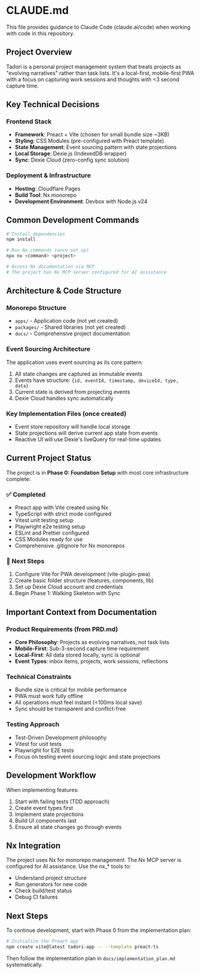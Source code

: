 # CLAUDE.md

This file provides guidance to Claude Code (claude.ai/code) when working with code in this repository.

## Project Overview

Tadori is a personal project management system that treats projects as "evolving narratives" rather than task lists. It's a local-first, mobile-first PWA with a focus on capturing work sessions and thoughts with <3 second capture time.

## Key Technical Decisions

### Frontend Stack
- **Framework**: Preact + Vite (chosen for small bundle size ~3KB)
- **Styling**: CSS Modules (pre-configured with Preact template)
- **State Management**: Event sourcing pattern with state projections
- **Local Storage**: Dexie.js (IndexedDB wrapper)
- **Sync**: Dexie Cloud (zero-config sync solution)

### Deployment & Infrastructure
- **Hosting**: Cloudflare Pages
- **Build Tool**: Nx monorepo
- **Development Environment**: Devbox with Node.js v24

## Common Development Commands

```bash
# Install dependencies
npm install

# Run Nx commands (once set up)
npx nx <command> <project>

# Access Nx documentation via MCP
# The project has Nx MCP server configured for AI assistance
```

## Architecture & Code Structure

### Monorepo Structure
- `apps/` - Application code (not yet created)
- `packages/` - Shared libraries (not yet created)
- `docs/` - Comprehensive project documentation

### Event Sourcing Architecture
The application uses event sourcing as its core pattern:
1. All state changes are captured as immutable events
2. Events have structure: `{id, eventId, timestamp, deviceId, type, data}`
3. Current state is derived from projecting events
4. Dexie Cloud handles sync automatically

### Key Implementation Files (once created)
- Event store repository will handle local storage
- State projections will derive current app state from events
- Reactive UI will use Dexie's liveQuery for real-time updates

## Current Project Status

The project is in **Phase 0: Foundation Setup** with most core infrastructure complete:

### ✅ Completed
- Preact app with Vite created using Nx
- TypeScript with strict mode configured
- Vitest unit testing setup
- Playwright e2e testing setup  
- ESLint and Prettier configured
- CSS Modules ready for use
- Comprehensive .gitignore for Nx monorepos

### 🔄 Next Steps
1. Configure Vite for PWA development (vite-plugin-pwa)
2. Create basic folder structure (features, components, lib)
3. Set up Dexie Cloud account and credentials
4. Begin Phase 1: Walking Skeleton with Sync

## Important Context from Documentation

### Product Requirements (from PRD.md)
- **Core Philosophy**: Projects as evolving narratives, not task lists
- **Mobile-First**: Sub-3-second capture time requirement
- **Local-First**: All data stored locally, sync is optional
- **Event Types**: inbox items, projects, work sessions, reflections

### Technical Constraints
- Bundle size is critical for mobile performance
- PWA must work fully offline
- All operations must feel instant (<100ms local save)
- Sync should be transparent and conflict-free

### Testing Approach
- Test-Driven Development philosophy
- Vitest for unit tests
- Playwright for E2E tests
- Focus on testing event sourcing logic and state projections

## Development Workflow

When implementing features:
1. Start with failing tests (TDD approach)
2. Create event types first
3. Implement state projections
4. Build UI components last
5. Ensure all state changes go through events

## Nx Integration

The project uses Nx for monorepo management. The Nx MCP server is configured for AI assistance. Use the nx_* tools to:
- Understand project structure
- Run generators for new code
- Check build/test status
- Debug CI failures

## Next Steps

To continue development, start with Phase 0 from the implementation plan:
```bash
# Initialize the Preact app
npm create vite@latest tadori-app -- --template preact-ts
```

Then follow the implementation plan in `docs/implementation_plan.md` systematically.